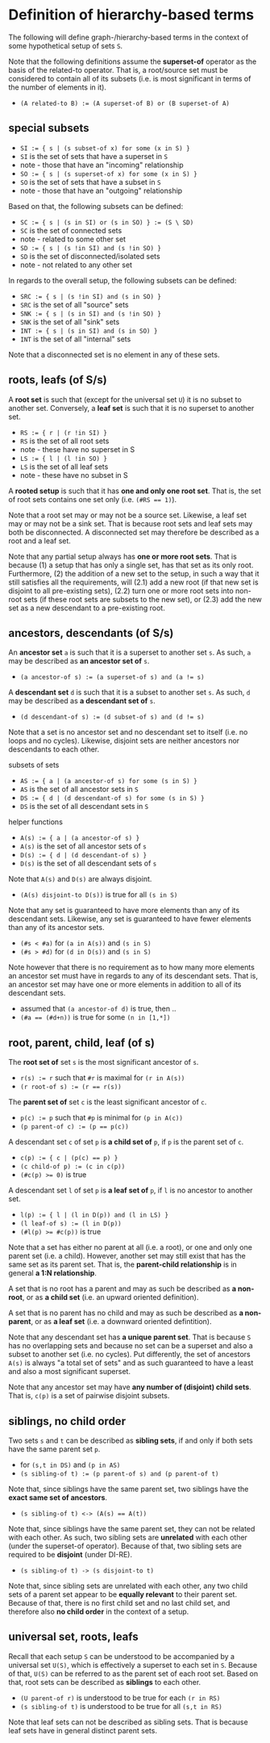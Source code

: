 
<!-- ======================================================================= -->
# Definition of hierarchy-based terms

The following will define graph-/hierarchy-based terms in the context of
some hypothetical setup of sets `S`.

Note that the following definitions assume the **superset-of** operator as the
basis of the related-to operator. That is, a root/source set must be considered
to contain all of its subsets (i.e. is most significant in terms of the number
of elements in it).

* `(A related-to B) := (A superset-of B) or (B superset-of A)`

<!-- ======================================================================= -->
## special subsets

* `SI := { s | (s subset-of x) for some (x in S) }`
* `SI` is the set of sets that have a superset in `S`
* note - those that have an "incoming" relationship
* `SO := { s | (s superset-of x) for some (x in S) }`
* `SO` is the set of sets that have a subset in `S`
* note - those that have an "outgoing" relationship

Based on that, the following subsets can be defined:

* `SC := { s | (s in SI) or (s in SO) } := (S \ SD)`
* `SC` is the set of connected sets
* note - related to some other set
* `SD := { s | (s !in SI) and (s !in SO) }`
* `SD` is the set of disconnected/isolated sets
* note - not related to any other set

In regards to the overall setup, the following subsets can be defined:

* `SRC := { s | (s !in SI) and (s in SO) }`
* `SRC` is the set of all "source" sets
* `SNK := { s | (s in SI) and (s !in SO) }`
* `SNK` is the set of all "sink" sets
* `INT := { s | (s in SI) and (s in SO) }`
* `INT` is the set of all "internal" sets

Note that a disconnected set is no element in any of these sets.

<!-- ======================================================================= -->
## roots, leafs (of S/s)

A **root set** is such that (except for the universal set `U`) it is no subset
to another set. Conversely, a **leaf set** is such that it is no superset to
another set.

* `RS := { r | (r !in SI) }`
* `RS` is the set of all root sets
* note - these have no superset in S
* `LS := { l | (l !in SO) }`
* `LS` is the set of all leaf sets
* note - these have no subset in S

A **rooted setup** is such that it has **one and only one root set**.
That is, the set of root sets contains one set only (i.e. `(#RS == 1)`).

Note that a root set may or may not be a source set. Likewise, a leaf set may
or may not be a sink set. That is because root sets and leaf sets may both be
disconnected. A disconnected set may therefore be described as a root and a
leaf set.

Note that any partial setup always has **one or more root sets**. That is
because (1) a setup that has only a single set, has that set as its only root.
Furthermore, (2) the addition of a new set to the setup, in such a way that it
still satisfies all the requirements, will (2.1) add a new root (if that new
set is disjoint to all pre-existing sets), (2.2) turn one or more root sets
into non-root sets (if these root sets are subsets to the new set), or (2.3)
add the new set as a new descendant to a pre-existing root.

<!-- ======================================================================= -->
## ancestors, descendants (of S/s)

An **ancestor set** `a` is such that it is a superset to another set `s`.
As such, `a` may be described as **an ancestor set of** `s`.

* `(a ancestor-of s) := (a superset-of s) and (a != s)`

A **descendant set** `d` is such that it is a subset to another set `s`.
As such, `d` may be described as **a descendant set of** `s`.

* `(d descendant-of s) := (d subset-of s) and (d != s)`

Note that a set is no ancestor set and no descendant set to itself (i.e.
no loops and no cycles). Likewise, disjoint sets are neither ancestors
nor descendants to each other.

subsets of sets

* `AS := { a | (a ancestor-of s) for some (s in S) }`
* `AS` is the set of all ancestor sets in `S`
* `DS := { d | (d descendant-of s) for some (s in S) }`
* `DS` is the set of all descendant sets in `S`

helper functions

* `A(s) := { a | (a ancestor-of s) }`
* `A(s)` is the set of all ancestor sets of `s`
* `D(s) := { d | (d descendant-of s) }`
* `D(s)` is the set of all descendant sets of `s`

Note that `A(s)` and `D(s)` are always disjoint.

* `(A(s) disjoint-to D(s))` is true for all `(s in S)`

Note that any set is guaranteed to have more elements than any of its
descendant sets. Likewise, any set is guaranteed to have fewer elements
than any of its ancestor sets.

* `(#s < #a)` for `(a in A(s))` and `(s in S)`
* `(#s > #d)` for `(d in D(s))` and `(s in S)`

Note however that there is no requirement as to how many more elements an
ancestor set must have in regards to any of its descendant sets. That is,
an ancestor set may have one or more elements in addition to all of its
descendant sets.

* assumed that `(a ancestor-of d)` is true, then ..
* `(#a == (#d+n))` is true for some `(n in [1,*])`

<!-- ======================================================================= -->
## root, parent, child, leaf (of s)

The **root set of** set `s` is the most significant ancestor of `s`.

* `r(s) := r` such that `#r` is maximal for `(r in A(s))`
* `(r root-of s) := (r == r(s))`

The **parent set of** set `c` is the least significant ancestor of `c`.

* `p(c) := p` such that `#p` is minimal for `(p in A(c))`
* `(p parent-of c) := (p == p(c))`

A descendant set `c` of set `p` is **a child set of** `p`,
if `p` is the parent set of `c`.

* `c(p) := { c | (p(c) == p) }`
* `(c child-of p) := (c in c(p))`
* `(#c(p) >= 0)` is true

A descendant set `l` of set `p` is **a leaf set of** `p`,
if `l` is no ancestor to another set.

* `l(p) := { l | (l in D(p)) and (l in LS) }`
* `(l leaf-of s) := (l in D(p))`
* `(#l(p) >= #c(p))` is true

Note that a set has either no parent at all (i.e. a root), or one and only one
parent set (i.e. a child). However, another set may still exist that has the
same set as its parent set. That is, the **parent-child relationship** is in
general **a 1:N relationship**.

A set that is no root has a parent and may as such be described as
**a non-root**, or as **a child set** (i.e. an upward oriented definition).

A set that is no parent has no child and may as such be described as
**a non-parent**, or as **a leaf set** (i.e. a downward oriented defintition).

Note that any descendant set has **a unique parent set**. That is because `S`
has no overlapping sets and because no set can be a superset and also a subset
to another set (i.e. no cycles). Put differently, the set of ancestors `A(s)`
is always "a total set of sets" and as such guaranteed to have a least and also
a most significant superset.

Note that any ancestor set may have **any number of (disjoint) child sets**.
That is, `c(p)` is a set of pairwise disjoint subsets.

<!-- ======================================================================= -->
## siblings, no child order

Two sets `s` and `t` can be described as **sibling sets**,
if and only if both sets have the same parent set `p`.

* for `(s,t in DS)` and `(p in AS)`
* `(s sibling-of t) := (p parent-of s) and (p parent-of t)`

Note that, since siblings have the same parent set,
two siblings have the **exact same set of ancestors**.

* `(s sibling-of t) <-> (A(s) == A(t))`

Note that, since siblings have the same parent set, they can not be related
with each other. As such, two sibling sets are **unrelated** with each other
(under the superset-of operator). Because of that, two sibling sets are
required to be **disjoint** (under DI-RE).

* `(s sibling-of t) -> (s disjoint-to t)`

Note that, since sibling sets are unrelated with each other, any two child
sets of a parent set appear to be **equally relevant** to their parent set.
Because of that, there is no first child set and no last child set, and
therefore also **no child order** in the context of a setup.

<!-- ======================================================================= -->
## universal set, roots, leafs

Recall that each setup `S` can be understood to be accompanied by a universal
set `U(S)`, which is effectively a superset to each set in `S`. Because of
that, `U(S)` can be referred to as the parent set of each root set. Based on
that, root sets can be described as **siblings** to each other.

* `(U parent-of r)` is understood to be true for each `(r in RS)`
* `(s sibling-of t)` is understood to be true for all `(s,t in RS)`

Note that leaf sets can not be described as sibling sets. That is because leaf
sets have in general distinct parent sets.
